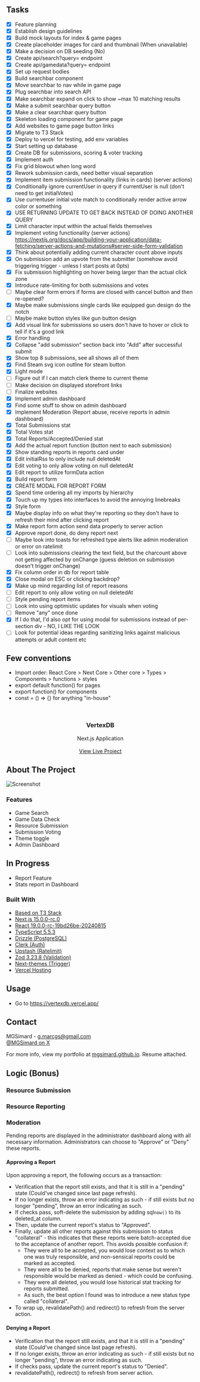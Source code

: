 ## Tasks

- [x] Feature planning
- [x] Establish design guidelines
- [x] Build mock layouts for index & game pages
- [x] Create placeholder images for card and thumbnail (When unavailable)
- [x] Make a decision on DB seeding (No)
- [x] Create api/search?query= endpoint
- [x] Create api/gamedata?query= endpoint
- [x] Set up request bodies
- [x] Build searchbar component
- [x] Move searchbar to nav while in game page
- [x] Plug searchbar into search API
- [x] Make searchbar expand on click to show ~max 10 matching results
- [x] Make a submit searchbar query button
- [x] Make a clear searchbar query button
- [x] Skeleton loading component for game page
- [x] Add websites to game page button links
- [x] Migrate to T3 Stack
- [x] Deploy to vercel for testing, add env variables
- [x] Start setting up database
- [x] Create DB for submissions, scoring & voter tracking
- [x] Implement auth
- [x] Fix grid blowout when long word
- [x] Rework submission cards, need better visual separation
- [x] Implement item submission functionality (links in cards) (server actions)
- [x] Conditionally ignore currentUser in query if currentUser is null (don't need to get initialVotes)
- [x] Use currentuser initial vote match to conditionally render active arrow color or something
- [x] USE RETURNING UPDATE TO GET BACK INSTEAD OF DOING ANOTHER QUERY
- [x] Limit character input within the actual fields themselves
- [x] Implement voting functionality (server actions) https://nextjs.org/docs/app/building-your-application/data-fetching/server-actions-and-mutations#server-side-form-validation
- [x] Think about potentially adding current character count above inputs
- [x] On submission add an upvote from the submitter (somehow avoid triggering trigger - unless I start posts at 0pts)
- [x] Fix submission highlighting on hover being larger than the actual click zone
- [x] Introduce rate-limiting for both submissions and votes
- [ ] Maybe clear form errors if forms are closed with cancel button and then re-opened?
- [x] Maybe make submissions single cards like equipped gun design do the notch
- [ ] Maybe make button styles like gun button design
- [x] Add visual link for submissions so users don't have to hover or click to tell if it's a good link
- [x] Error handling
- [x] Collapse "add submission" section back into "Add" after successful submit
- [x] Show top 8 submissions, see all shows all of them
- [x] Find Steam svg icon outline for steam button
- [x] Light mode
- [ ] Figure out if I can match clerk theme to current theme
- [ ] Make decision on displayed storefront links
- [ ] Finalize websites
- [x] Implement admin dashboard
- [x] Find some stuff to show on admin dashboard
- [x] Implement Moderation (Report abuse, receive reports in admin dashboard)
- [x] Total Submissions stat
- [x] Total Votes stat
- [x] Total Reports/Accepted/Denied stat
- [x] Add the actual report function (button next to each submission)
- [x] Show standing reports in reports card under
- [x] Edit initialRss to only include null deletedAt
- [x] Edit voting to only allow voting on null deletedAt
- [x] Edit report to utilize formData action
- [x] Build report form
- [x] CREATE MODAL FOR REPORT FORM
- [x] Spend time ordering all my imports by hierarchy
- [x] Touch up my types into interfaces to avoid the annoying linebreaks
- [x] Style form
- [x] Maybe display info on what they're reporting so they don't have to refresh their mind after clicking report
- [x] Make report form action send data properly to server action
- [x] Approve report done, do deny report next
- [ ] Maybe look into toasts for refreshed type alerts like admin moderation or error on ratelimit
- [ ] Look into submissions clearing the text field, but the charcount above not getting affected by onChange (guess deletion on submission doesn't trigger onChange)
- [x] Fix column order in db for report table
- [x] Close modal on ESC or clicking backdrop?
- [x] Make up mind regarding list of report reasons
- [ ] Edit report to only allow voting on null deletedAt
- [ ] Style pending report items
- [ ] Look into using optimistic updates for visuals when voting
- [ ] Remove "any" once done
- [x] If I do that, I'd also opt for using modal for submissions instead of per-section div - NO, I LIKE THE LOOK
- [ ] Look for potential ideas regarding sanitizing links against malicious attempts or adult content etc

## Few conventions

- Import order: React Core > Next Core > Other core > Types > Components > functions > styles
- export default function() for pages
- export function() for components
- const = () => {} for anything "in-house"

<br/>
<div align="center">

<h3 align="center">VertexDB</h3>
<p align="center">
Next.js Application
<br/>
<br/>
<a href="https://vertexdb.vercel.app/">View Live Project</a>
</p>
</div>

## About The Project

![Screenshot]()

### Features

- Game Search
- Game Data Check
- Resource Submission
- Submission Voting
- Theme toggle
- Admin Dashboard

## In Progress

- Report Feature
- Stats report in Dashboard

### Built With

- [Based on T3 Stack](https://create.t3.gg/)
- [Next.js 15.0.0-rc.0](https://nextjs.org/)
- [React 19.0.0-rc-19bd26be-20240815](https://react.dev/)
- [TypeScript 5.5.3](https://www.typescriptlang.org/)
- [Drizzle (PostgreSQL)](https://orm.drizzle.team/)
- [Clerk (Auth)](https://clerk.com)
- [Upstash (Ratelimit)](https://upstash.com/)
- [Zod 3.23.8 (Validation)](https://zod.dev/)
- [Next-themes (Trigger)](https://github.com/pacocoursey/next-themes)
- [Vercel Hosting](https://vercel.com/)

## Usage

- Go to https://vertexdb.vercel.app/

## Contact

MGSimard - g.marcgs@gmail.com  
[@MGSimard on X](https://x.com/MGSimard)

For more info, view my portfolio at [mgsimard.github.io](https://mgsimard.github.io). Resume attached.

## Logic (Bonus)

### Resource Submission

### Resource Reporting

### Moderation

Pending reports are displayed in the administrator dashboard along with all necessary information. Administrators can choose to "Approve" or "Deny" these reports.

#### Approving a Report

Upon approving a report, the following occurs as a transaction:

- Verification that the report still exists, and that it is still in a "pending" state (Could've changed since last page refresh).
- If no longer exists, throw an error indicating as such - if still exists but no longer "pending", throw an error indicating as such.
- If checks pass, soft-delete the submission by adding sql`now()` to its deleted_at column.
- Then, update the current report's status to "Approved".
- Finally, update all other reports against this submission to status "collateral" - this indicates that these reports were batch-accepted due to the acceptance of another report. This avoids possible confusion if:
  - They were all to be accepted, you would lose context as to which one was truly responsible, and non-sensical reports could be marked as accepted.
  - They were all to be denied, reports that make sense but weren't responsible would be marked as denied - which could be confusing.
  - They were all deleted, you would lose historical stat tracking for reports submitted.
  - As such, the best option I found was to introduce a new status type called "collateral".
- To wrap up, revalidatePath() and redirect() to refresh from the server action.

#### Denying a Report

- Verification that the report still exists, and that it is still in a "pending" state (Could've changed since last page refresh).
- If no longer exists, throw an error indicating as such - if still exists but no longer "pending", throw an error indicating as such.
- If checks pass, update the current report's status to "Denied".
- revalidatePath(), redirect() to refresh from server action.
